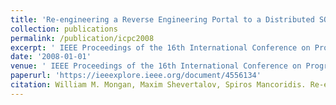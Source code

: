 ```yaml
---
title: 'Re-engineering a Reverse Engineering Portal to a Distributed SOA'
collection: publications
permalink: /publication/icpc2008
excerpt: ' IEEE Proceedings of the 16th International Conference on Program Comprehension (ICPC) 2008.'
date: '2008-01-01'
venue: ' IEEE Proceedings of the 16th International Conference on Program Comprehension (ICPC) 2008.'
paperurl: 'https://ieeexplore.ieee.org/document/4556134'
citation: William M. Mongan, Maxim Shevertalov, Spiros Mancoridis. Re-engineering a Reverse Engineering Portal to a Distributed SOA  IEEE Proceedings of the 16th International Conference on Program Comprehension (ICPC) 2008.
---
```


